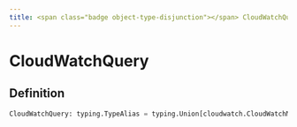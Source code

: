 ```yaml
---
title: <span class="badge object-type-disjunction"></span> CloudWatchQuery
---
```

# <span class="badge object-type-disjunction"></span> CloudWatchQuery

## Definition

```python
CloudWatchQuery: typing.TypeAlias = typing.Union[cloudwatch.CloudWatchMetricsQuery, cloudwatch.CloudWatchLogsQuery, cloudwatch.CloudWatchAnnotationQuery]
```
